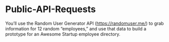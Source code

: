 # Public-API-Requests
 You’ll use the Random User Generator API (https://randomuser.me/) to grab information for 12 random “employees,” and use that data to build a prototype for an Awesome Startup employee directory.
